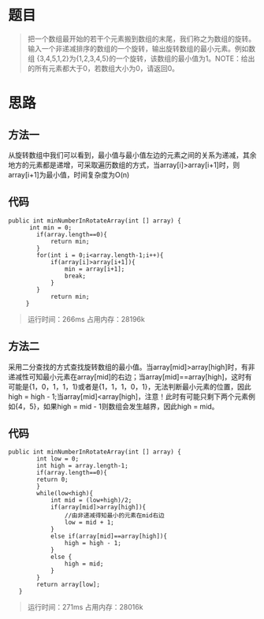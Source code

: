 # 题目
>把一个数组最开始的若干个元素搬到数组的末尾，我们称之为数组的旋转。输入一个非递减排序的数组的一个旋转，输出旋转数组的最小元素。例如数组
>{3,4,5,1,2}为{1,2,3,4,5}的一个旋转，该数组的最小值为1。NOTE：给出的所有元素都大于0，若数组大小为0，请返回0。
# 思路
## 方法一
从旋转数组中我们可以看到，最小值与最小值左边的元素之间的关系为递减，其余地方的元素都是递增，可采取遍历数组的方式，当array[i]>array[i+1]时，则array[i+1]为最小值，时间复杂度为O(n)
## 代码
```
public int minNumberInRotateArray(int [] array) {
      int min = 0;
        if(array.length==0){
            return min;
        }
        for(int i = 0;i<array.length-1;i++){
            if(array[i]>array[i+1]){
                min = array[i+1];
                break;
            }
        }
            return min;
     }
```
>运行时间：266ms 占用内存：28196k
## 方法二
采用二分查找的方式查找旋转数组的最小值。当array[mid]>array[high]时，有非递减性可知最小元素在array[mid]的右边；当array[mid]==array[high]，这时有可能是{1，0，1，1，1}或者是{1，1，1，0，1}，无法判断最小元素的位置，因此high = high - 1;当array[mid]<array[high]，注意！此时有可能只剩下两个元素例如{4，5}，如果high = mid - 1则数组会发生越界，因此high = mid。
## 代码
```
public int minNumberInRotateArray(int [] array) {
        int low = 0;
        int high = array.length-1;
        if(array.length==0){
        return 0;
        }
        while(low<high){
            int mid = (low+high)/2;
            if(array[mid]>array[high]){
                //由非递减得知最小的元素在mid右边
                low = mid + 1;
            }
            else if(array[mid]==array[high]){
                high = high - 1;
            }
            else {
                high = mid;
            }
        }
        return array[low];
   }
```
>运行时间：271ms 占用内存：28016k
